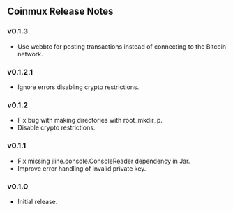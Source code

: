 ## Coinmux Release Notes

### v0.1.3

* Use webbtc for posting transactions instead of connecting to the Bitcoin network.

### v0.1.2.1

* Ignore errors disabling crypto restrictions.

### v0.1.2

* Fix bug with making directories with root_mkdir_p.
* Disable crypto restrictions.

### v0.1.1

* Fix missing jline.console.ConsoleReader dependency in Jar.
* Improve error handling of invalid private key.

### v0.1.0

* Initial release.

